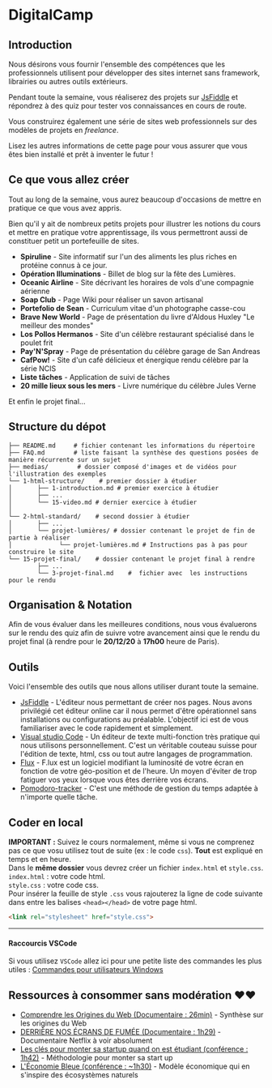 # DigitalCamp

## Introduction

Nous désirons vous fournir l'ensemble des compétences que les professionnels utilisent pour développer des sites internet sans framework, librairies ou autres outils extérieurs. 

Pendant toute la semaine, vous réaliserez des projets sur [JsFiddle](https://jsfiddle.net/) et répondrez à des quiz pour tester vos connaissances en cours de route. 

Vous construirez également une série de sites web professionnels sur des modèles de projets en *freelance*.

Lisez les autres informations de cette page pour vous assurer que vous êtes bien installé et prêt à inventer le futur !

## Ce que vous allez créer 

Tout au long de la semaine, vous aurez beaucoup d'occasions de mettre en pratique ce que vous avez appris.

Bien qu'il y ait de nombreux petits projets pour illustrer les notions du cours et mettre en pratique votre apprentissage, ils vous permettront aussi de constituer petit un portefeuille de sites.

- **Spiruline** - Site informatif sur l'un des aliments les plus riches en protéine connus à ce jour.
- **Opération Illuminations** - Billet de blog sur la fête des Lumières.
- **Oceanic Airline** - Site décrivant les horaires de vols d'une compagnie aérienne
- **Soap Club** - Page Wiki pour réaliser un savon artisanal
- **Portefolio de Sean** - Curriculum vitae d'un photographe casse-cou
- **Brave New World** - Page de présentation du livre d'Aldous Huxley "Le meilleur des mondes"
- **Los Pollos Hermanos** - Site d'un célèbre restaurant spécialisé dans le poulet frit
- **Pay'N'Spray** - Page de présentation du célèbre garage de San Andreas
- **CafPow!** - Site d'un café délicieux et énergique rendu célèbre par la série NCIS
- **Liste tâches** - Application de suivi de tâches
- **20 mille lieux sous les mers** - Livre numérique du célèbre Jules Verne

Et enfin le projet final...


## Structure du dépot

```
├── README.md     # fichier contenant les informations du répertoire
├── FAQ.md        # liste faisant la synthèse des questions posées de manière récurrente sur un sujet
├── medias/        # dossier composé d'images et de vidéos pour l'illustration des exemples
└── 1-html-structure/    # premier dossier à étudier
│       ├── 1-introduction.md # premier exercice à étudier
│       ├── ...
│       └── 15-video.md # dernier exercice à étudier
│              
└── 2-html-standard/    # second dossier à étudier
│       ├── ...
│       └── projet-lumières/ # dossier contenant le projet de fin de partie à réaliser     
│             └── projet-lumières.md # Instructions pas à pas pour construire le site
└── 15-projet-final/    # dossier contenant le projet final à rendre 
        ├── ... 
        └── 3-projet-final.md    #  fichier avec  les instructions pour le rendu
```


## Organisation & Notation

Afin de vous évaluer dans les meilleures conditions, nous vous évaluerons sur le rendu des quiz afin de suivre votre avancement ainsi que le rendu du projet final (à rendre pour le **20/12/20** à **17h00** heure de Paris).


## Outils

Voici l'ensemble des outils que nous allons utiliser durant toute la semaine.

- [JsFiddle](https://jsfiddle.net/) - L'éditeur nous permettant de créer nos pages. Nous avons privilégié cet éditeur online car il nous permet d'être opérationnel sans installations ou configurations au préalable. L'objectif ici est de vous familiariser avec le code rapidement et simplement.
- [Visual studio Code](https://code.visualstudio.com/download) - Un éditeur de texte multi-fonction très pratique qui nous utilisons personnellement. C'est un véritable couteau suisse pour l'édition de texte, html, css ou tout autre langages de programmation.
- [Flux](https://justgetflux.com/) - F.lux est un logiciel modifiant la luminosité de votre écran en fonction de votre géo-position et de l'heure. Un moyen d'éviter de trop fatiguer vos yeux lorsque vous êtes derrière vos écrans.
- [Pomodoro-tracker](https://pomodoro-tracker.com/) - C'est une méthode de gestion du temps adaptée à n'importe quelle tâche.

## Coder en local

**IMPORTANT :** Suivez le cours normalement, même si vous ne comprenez pas ce que vosu utilisez tout de suite (ex : le code `css`). **Tout** est expliqué en temps et en heure.  
Dans le **même dossier** vous devrez créer un fichier `index.html` et `style.css`.  
`index.html` : votre code html.  
`style.css` : votre code css.  
Pour insérer la feuille de style `.css` vous rajouterez la ligne de code suivante dans entre les balises `<head></head>` de votre page html.  
```html
<link rel="stylesheet" href="style.css">
```
___
#### Raccourcis VSCode
Si vous utilisez `VSCode` allez ici pour une petite liste des commandes les plus utiles : [Commandes pour utilisateurs Windows](./VSCode_tips.md)

## Ressources à consommer sans modération ❤️❤️ 
- [Comprendre les Origines du Web (Documentaire : 26min)](https://video.ploud.fr/videos/watch/36f1aa1e-5c9f-4e6e-af57-53451ca90df1) - Synthèse sur les origines du Web
- [DERRIÈRE NOS ÉCRANS DE FUMÉE (Documentaire : 1h29)](https://www.allocine.fr/film/fichefilm_gen_cfilm=280921.html) - Documentaire Netflix à voir absolument
- [Les clés pour monter sa startup quand on est étudiant (conférence : 1h42)](https://www.youtube.com/watch?v=6XSPDHu8ioA&t=12s) - Méthodologie pour monter sa start up
- [L'Économie Bleue (conférence : ~1h30)](https://www.youtube.com/watch?v=2IEPYq4Odzg&t=3740s) - Modèle économique qui en s'inspire des écosystèmes naturels
 
